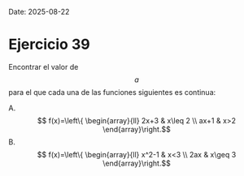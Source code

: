 Date: 2025-08-22

# Ejercicio 39

 
Encontrar el valor de  $$ a$$   para el que cada una de las funciones siguientes es continua:

A.   $$ f(x)=\left\{ \begin{array}{ll}
 2x+3 &  x\leq 2 \\
 ax+1 &  x>2
\end{array}\right.$$ 
B.   $$ f(x)=\left\{ \begin{array}{ll}
 x^2-1 &  x<3 \\
 2ax &  x\geq 3
\end{array}\right.$$ 
